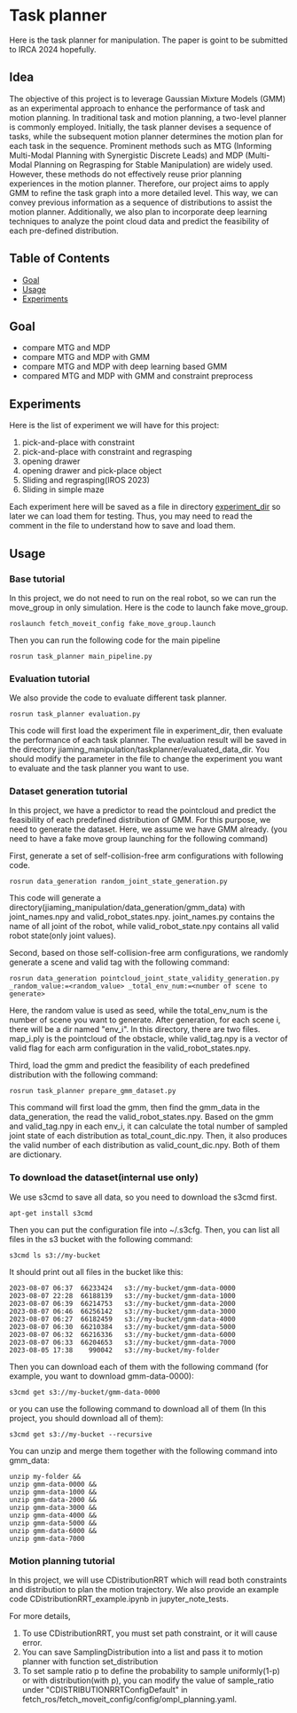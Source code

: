 # Task planner

Here is the task planner for manipulation. The paper is goint to be submitted to IRCA 2024 hopefully.

## Idea

The objective of this project is to leverage Gaussian Mixture Models (GMM) as an experimental approach to enhance the performance of task and motion planning. In traditional task and motion planning, a two-level planner is commonly employed. Initially, the task planner devises a sequence of tasks, while the subsequent motion planner determines the motion plan for each task in the sequence. Prominent methods such as MTG (Informing Multi-Modal Planning with Synergistic Discrete Leads) and MDP (Multi-Modal Planning on Regrasping for Stable Manipulation) are widely used. However, these methods do not effectively reuse prior planning experiences in the motion planner. Therefore, our project aims to apply GMM to refine the task graph into a more detailed level. This way, we can convey previous information as a sequence of distributions to assist the motion planner. Additionally, we also plan to incorporate deep learning techniques to analyze the point cloud data and predict the feasibility of each pre-defined distribution.

## Table of Contents

- [Goal](#goal)
- [Usage](#usage)
- [Experiments](#experiments)

## Goal
- compare MTG and MDP
- compare MTG and MDP with GMM
- compare MTG and MDP with deep learning based GMM
- compared MTG and MDP with GMM and constraint preprocess

## Experiments

Here is the list of experiment we will have for this project:

1. pick-and-place with constraint
2. pick-and-place with constraint and regrasping
3. opening drawer
4. opening drawer and pick-place object
5. Sliding and regrasping(IROS 2023)
6. Sliding in simple maze

Each experiment here will be saved as a file in directory [experiment_dir](experiment_dir) so later we can load them for testing. Thus, you may need to read the comment in the file to understand how to save and load them.

## Usage

### Base tutorial

In this project, we do not need to run on the real robot, so we can run the move_group in only simulation. Here is the code to launch fake move_group.

```
roslaunch fetch_moveit_config fake_move_group.launch
```

Then you can run the following code for the main pipeline
```
rosrun task_planner main_pipeline.py
```

### Evaluation tutorial

We also provide the code to evaluate different task planner. 
```
rosrun task_planner evaluation.py
```

This code will first load the experiment file in experiment_dir, then evaluate the performance of each task planner. The evaluation result will be saved in the directory jiaming_manipulation/taskplanner/evaluated_data_dir. You should modify the parameter in the file to change the experiment you want to evaluate and the task planner you want to use.

### Dataset generation tutorial

In this project, we have a predictor to read the pointcloud and predict the feasibility of each predefined distribution of GMM. For this purpose, we need to generate the dataset. Here, we assume we have GMM already. (you need to have a fake move group launching for the following command)

First, generate a set of self-collision-free arm configurations with following code.
```
rosrun data_generation random_joint_state_generation.py
```
This code will generate a directory(jiaming_manipulation/data_generation/gmm_data) with joint_names.npy and valid_robot_states.npy. joint_names.py contains the name of all joint of the robot, while valid_robot_state.npy contains all valid robot state(only joint values).

Second, based on those self-collision-free arm configurations, we randomly generate a scene and valid tag with the following command:
```
rosrun data_generation pointcloud_joint_state_validity_generation.py _random_value:=<random_value> _total_env_num:=<number of scene to generate>
```
Here, the random value is used as seed, while the total_env_num is the number of scene you want to generate. After generation, for each scene i, there will be a dir named "env_i". In this directory, there are two files. map_i.ply is the pointcloud of the obstacle, while valid_tag.npy is a vector of valid flag for each arm configuration in the valid_robot_states.npy.

Third, load the gmm and predict the feasibility of each predefined distribution with the following command:
```
rosrun task_planner prepare_gmm_dataset.py
```

This command will first load the gmm, then find the gmm_data in the data_generation, the read the valid_robot_states.npy. Based on the gmm and valid_tag.npy in each env_i, it can calculate the total number of sampled joint state of each distribution as total_count_dic.npy. Then, it also produces the valid number of each distribution as valid_count_dic.npy. Both of them are dictionary.

### To download the dataset(internal use only)
We use s3cmd to save all data, so you need to download the s3cmd first.
```
apt-get install s3cmd

```
Then you can put the configuration file into ~/.s3cfg. Then, you can list all files in the s3 bucket with the following command:
```
s3cmd ls s3://my-bucket
```
It should print out all files in the bucket like this:
```
2023-08-07 06:37  66233424   s3://my-bucket/gmm-data-0000
2023-08-07 22:28  66188139   s3://my-bucket/gmm-data-1000
2023-08-07 06:39  66214753   s3://my-bucket/gmm-data-2000
2023-08-07 06:46  66256142   s3://my-bucket/gmm-data-3000
2023-08-07 06:27  66182459   s3://my-bucket/gmm-data-4000
2023-08-07 06:30  66210384   s3://my-bucket/gmm-data-5000
2023-08-07 06:32  66216336   s3://my-bucket/gmm-data-6000
2023-08-07 06:33  66204653   s3://my-bucket/gmm-data-7000
2023-08-05 17:38    990042   s3://my-bucket/my-folder
```
Then you can download each of them with the following command (for example, you want to download gmm-data-0000):
```
s3cmd get s3://my-bucket/gmm-data-0000
```
or you can use the following command to download all of them (In this project, you should download all of them):
```
s3cmd get s3://my-bucket --recursive
```
You can unzip and merge them together with the following command into gmm_data:
```
unzip my-folder && 
unzip gmm-data-0000 &&
unzip gmm-data-1000 &&
unzip gmm-data-2000 &&
unzip gmm-data-3000 &&
unzip gmm-data-4000 &&
unzip gmm-data-5000 &&
unzip gmm-data-6000 &&
unzip gmm-data-7000 
```

### Motion planning tutorial
In this project, we will use CDistributionRRT which will read both constraints and distribution to plan the motion trajectory. We also provide an example code CDistributionRRT_example.ipynb in jupyter_note_tests.

For more details, 

1. To use CDistributionRRT, you must set path constraint, or it will cause error.
2. You can save SamplingDistribution into a list and pass it to motion planner with function set_distribution
3. To set sample ratio p to define the probability to sample uniformly(1-p) or with distribution(with p), you can modify the value of sample_ratio under "CDISTRIBUTIONRRTConfigDefault" in fetch_ros/fetch_moveit_config/config/ompl_planning.yaml.